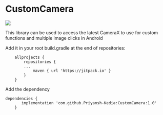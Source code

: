 # CustomCamera
[![](https://jitpack.io/v/Priyansh-Kedia/CustomCamera.svg)](https://jitpack.io/#Priyansh-Kedia/CustomCamera)


This library can be used to access the latest CameraX to use for custom functions and multiple image clicks in Android


Add it in your root build.gradle at the end of repositories:

		allprojects {
			repositories {
			...
				maven { url 'https://jitpack.io' }
			}
		}


Add the dependency

	dependencies {
		   implementation 'com.github.Priyansh-Kedia:CustomCamera:1.0'
		}
